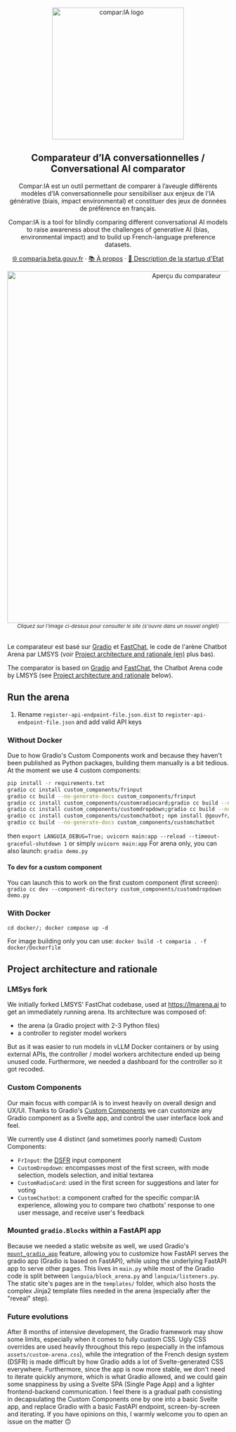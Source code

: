 <br>
<p align="center">
  <a href="https://comparia.beta.gouv.fr/">
  <img src="https://github.com/user-attachments/assets/bd071ffd-1253-486d-ad18-9f5b371788b0" width=300px alt="compar:IA logo" />  </a>
</p>


<h2 align="center" >Comparateur d’IA conversationnelles / Conversational AI comparator</h3>
<p align="center">Compar:IA est un outil permettant de comparer à l’aveugle différents modèles d'IA conversationnelle pour sensibiliser aux enjeux de l'IA générative (biais, impact environmental) et constituer des jeux de données de préférence en français.</p>
<p align="center">Compar:IA is a tool for blindly comparing different conversational AI models to raise awareness about the challenges of generative AI (bias, environmental impact) and to build up French-language preference datasets.</p>

<p align="center"><a href="https://comparia.beta.gouv.fr/">🌐 comparia.beta.gouv.fr</a> · <a href="https://www.comparia.beta.gouv.fr/a-propos">📚 À propos</a> · <a href="https://beta.gouv.fr/startups/languia.html">🚀 Description de la startup d'Etat</a><p>
<div align="center">
  <a href="https://comparia.beta.gouv.fr/" 
     aria-label="Cliquez pour se rendre sur la plateforme hébergée"
     title="Capture d'écran du comparateur">
    <img 
      src="https://github.com/user-attachments/assets/6c8257fc-a2e5-4ee1-8052-dbf14a0419ea" 
      alt="Aperçu du comparateur" 
      width="800"
    />
  </a>
</div>
<div align="center">
  <sub>
    <i>Cliquez sur l'image ci-dessus pour consulter le site (s'ouvre dans un nouvel onglet)</i>
  </sub>
</div>

<br>

Le comparateur est basé sur [Gradio](https://www.gradio.app/) et [FastChat](https://github.com/lm-sys/FastChat/), le code de l'arène Chatbot Arena par LMSYS (voir [Project architecture and rationale (en)](https://github.com/betagouv/ComparIA?tab=readme-ov-file#project-architecture-and-rationale) plus bas).

The comparator is based on [Gradio](https://www.gradio.app/) and [FastChat](https://github.com/lm-sys/FastChat/), the Chatbot Arena code by LMSYS (see [Project architecture and rationale](https://github.com/betagouv/ComparIA?tab=readme-ov-file#project-architecture-and-rationale) below).



## Run the arena

1. Rename `register-api-endpoint-file.json.dist` to `register-api-endpoint-file.json` and add valid API keys

### Without Docker

Due to how Gradio's Custom Components work and because they haven't been published as Python packages, building them manually is a bit tedious. At the moment we use 4 custom components: 

```bash
pip install -r requirements.txt
gradio cc install custom_components/frinput
gradio cc build --no-generate-docs custom_components/frinput
gradio cc install custom_components/customradiocard;gradio cc build --no-generate-docs custom_components/customradiocard
gradio cc install custom_components/customdropdown;gradio cc build --no-generate-docs custom_components/customdropdown
gradio cc install custom_components/customchatbot; npm install @gouvfr/dsfr;
gradio cc build --no-generate-docs custom_components/customchatbot
```
then `export LANGUIA_DEBUG=True; uvicorn main:app --reload --timeout-graceful-shutdown 1` or simply `uvicorn main:app`
For arena only, you can also launch: `gradio demo.py`

#### To dev for a custom component

You can launch this to work on the first custom component (first screen):
`gradio cc dev --component-directory custom_components/customdropdown demo.py`

### With Docker

`cd docker/; docker compose up -d`

For image building only you can use: `docker build -t comparia . -f docker/Dockerfile`

## Project architecture and rationale

### LMSys fork
We initially forked LMSYS' FastChat codebase, used at https://lmarena.ai to get an immediately running arena. Its architecture was composed of:
- the arena (a Gradio project with 2-3 Python files)
- a controller to register model workers

But as it was easier to run models in vLLM Docker containers or by using external APIs, the controller / model workers architecture ended up being unused code. Furthermore, we needed a dashboard for the controller so it got recoded.

### Custom Components
Our main focus with compar:IA is to invest heavily on overall design and UX/UI. Thanks to Gradio's [Custom Components](https://www.gradio.app/guides/custom-components-in-five-minutes) we can customize any Gradio component as a Svelte app, and control the user interface look and feel.

We currently use 4 distinct (and sometimes poorly named) Custom Components:
- `FrInput`: the [DSFR](https://www.systeme-de-design.gouv.fr/) input component
- `CustomDropdown`: encompasses most of the first screen, with mode selection, models selection, and initial textarea
- `CustomRadioCard`: used in the first screen for suggestions and later for voting
- `CustomChatbot`: a component crafted for the specific compar:IA experience, allowing you to compare two chatbots' response to one user message, and receive user's feedback



### Mounted `gradio.Blocks` within a FastAPI app

Because we needed a static website as well, we used Gradio's [`mount_gradio_app`](https://www.gradio.app/docs/gradio/mount_gradio_app`) feature, allowing you to customize how FastAPI serves the gradio app (Gradio is based on FastAPI), while using the underlying FastAPI app to serve other pages. This lives in `main.py` while most of the Gradio code is split between `languia/block_arena.py` and `languia/listeners.py`.
The static site's pages are in the `templates/` folder, which also hosts the complex Jinja2 template files needed in the arena (especially after the "reveal" step).

### Future evolutions

After 8 months of intensive development, the Gradio framework may show some limits, especially when it comes to fully custom CSS. Ugly CSS overrides are used heavily throughout this repo (especially in the infamous `assets/custom-arena.css`), while the integration of the French design system (DSFR) is made difficult by how Gradio adds a lot of Svelte-generated CSS everywhere.
Furthermore, since the app is now more stable, we don't need to iterate quickly anymore, which is what Gradio allowed, and we could gain some snappiness by using a Svelte SPA (Single Page App) and a lighter frontend-backend communication.
I feel there is a gradual path consisting in decapsulating the Custom Components one by one into a basic Svelte app, and replace Gradio with a basic FastAPI endpoint, screen-by-screen and iterating. If you have opinions on this, I warmly welcome you to open an issue on the matter 🙃
